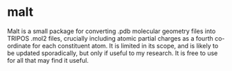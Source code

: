# malt
Malt is a small package for converting .pdb molecular geometry files into TRIPOS .mol2 files, crucially including atomic partial charges as a fourth co-ordinate for each constituent atom. It is limited in its scope, and is likely to be updated sporadically, but only if useful to my research. It is free to use for all that may find it useful.
